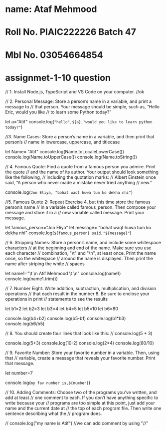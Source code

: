 # name: Ataf Mehmood
# Roll No. PIAIC222226 Batch 47
# Mbl No. 03054664854
# assignmet-1-10 question

// 1. Install Node.js, TypeScript and VS Code on your computer.
//ok

// 2. Personal Message: Store a person’s name in a variable, and print a message to 
// that person. Your message should be simple, such as, “Hello Eric, would you like 
// to learn some Python today?”

let a="Atif"
console.log(`"hello",${a},"would you like to learn python today?"`)

//3. Name Cases: Store a person’s name in a variable, and then print that person’s 
// name in lowercase, uppercase, and titlecase

let Name= "Atif"
console.log(Name.toLocaleLowerCase())
console.log(Name.toUpperCase())
console.log(Name.toString())

// 4. Famous Quote: Find a quote from a famous person you admire. Print the quote 
// and the name of its author. Your output should look something like the following, 
// including the quotation marks:
// Albert Einstein once said, “A person who never made a mistake never tried anything 
// new.”

console.log(`Jon Eliya, "bohat waqt huwa tum ko dekha nhi"`)

//5. Famous Quote 2: Repeat Exercise 4, but this time store the famous person’s name 
// in a variable called famous_person. Then compose your message and store it in a 
// new variable called message. Print your message.

let famous_person="Jon Eliya"
let message= "bohat waqt huwa tum ko dekha nhi"
console.log(`${famous_person} said,"${message}"`)

// 6. Stripping Names: Store a person’s name, and include some whitespace characters 
// at the beginning and end of the name. Make sure you use each character 
// combination, "\t" and "\n", at least once. Print the name once, so the whitespace 
// around the name is displayed. Then print the name after striping the white 
// spaces

let name1="\t \n Atif Mehmood \t \n"
console.log(name1)
console.log(name1.trim())

// 7. Number Eight: Write addition, subtraction, multiplication, and division operations
// that each result in the number 8. Be sure to enclose your operations in print 
// statements to see the results

let b1=2
let b2=3
let b3=4
let b4=5
let b5=10
let b6=80

console.log(b4+b2)
console.log(b5-b1)
console.log(b1*b3)
console.log(b6/b5)

// 8. You should create four lines that look like this:
// console.log(5 + 3)

console.log(5+3)
console.log(10-2)
console.log(2*4)
console.log(80/10)

// 9. Favorite Number: Store your favorite number in a variable. Then, using that 
// variable, create a message that reveals your favorite number. Print that message.

let number=7

console.log(`my fav number is,${number}`)

// 10. Adding Comments: Choose two of the programs you’ve written, and add at least 
// one comment to each. If you don’t have anything specific to write because your 
// programs are too simple at this point, just add your name and the current date at 
// the top of each program file. Then write one sentence describing what the 
// program does.

// console.log("my name is Atif")
//we can add comment by using "//"
